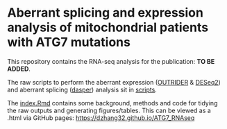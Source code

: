 # Aberrant splicing and expression analysis of mitochondrial patients with ATG7 mutations 

This repository contains the RNA-seq analysis for the publication: **TO BE ADDED**. 

The raw scripts to perform the aberrant expression ([OUTRIDER](https://www.bioconductor.org/packages/release/bioc/html/OUTRIDER.html) & [DESeq2](https://www.bioconductor.org/packages/release/bioc/html/DESeq2.html)) and aberrant splicing ([dasper](https://bioconductor.org/packages/devel/bioc/html/dasper.html#archives)) analysis sit in [scripts](scripts). 

The [index.Rmd](index.Rmd) contains some background, methods and code for tidying the raw outputs and generating figures/tables. This can be viewed as a .html via GitHub pages: https://dzhang32.github.io/ATG7_RNAseq
